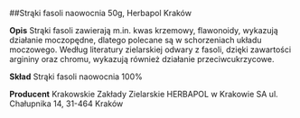 ##Strąki fasoli naowocnia 50g, Herbapol Kraków

**Opis** Strąki fasoli zawierają m.in. kwas krzemowy, flawonoidy, wykazują działanie moczopędne, dlatego polecane są w schorzeniach układu moczowego. Według literatury zielarskiej odwary z fasoli, dzięki zawartości argininy oraz chromu, wykazują również działanie przeciwcukrzycowe.

**Skład** Strąki fasoli naowocnia 100%

**Producent** Krakowskie Zakłady Zielarskie HERBAPOL w Krakowie SA
ul. Chałupnika 14, 31-464 Kraków